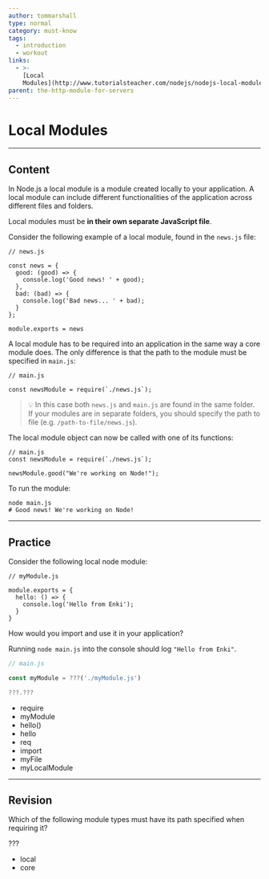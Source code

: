 ```yaml
---
author: tommarshall
type: normal
category: must-know
tags:
  - introduction
  - workout
links:
  - >-
    [Local
    Modules](http://www.tutorialsteacher.com/nodejs/nodejs-local-modules){website}
parent: the-http-module-for-servers
---
```


# Local Modules


---

## Content

In Node.js a local module is a module created locally to your application. A local module can include different functionalities of the application across different files and folders.

Local modules must be **in their own separate JavaScript file**.

Consider the following example of a local module, found in the `news.js` file:

```plain-text
// news.js

const news = {
  good: (good) => {
    console.log('Good news! ' + good);
  },
  bad: (bad) => {
    console.log('Bad news... ' + bad);
  }
};

module.exports = news
```

A local module has to be required into an application in the same way a core module does. The only difference is that the path to the module must be specified in `main.js`:

```plain-text
// main.js

const newsModule = require(`./news.js`);
```

> 💡 In this case both `news.js` and `main.js` are found in the same folder. If your modules are in separate folders, you should specify the path to file (e.g. `/path-to-file/news.js`).

The local module object can now be called with one of its functions:

```plain-text
// main.js
const newsModule = require(`./news.js`);

newsModule.good("We're working on Node!");
```

To run the module:

```plain-text
node main.js
# Good news! We're working on Node!
```


---

## Practice

Consider the following local node module:

```plain-text
// myModule.js

module.exports = {
  hello: () => {
    console.log('Hello from Enki');
  }
}
```

How would you import and use it in your application?

Running `node main.js` into the console should log `"Hello from Enki"`.

```javascript
// main.js

const myModule = ???('./myModule.js')

???.???
```

- require
- myModule
- hello()
- hello
- req
- import
- myFile
- myLocalModule


---

## Revision

Which of the following module types must have its path specified when requiring it?

???

- local
- core
 
